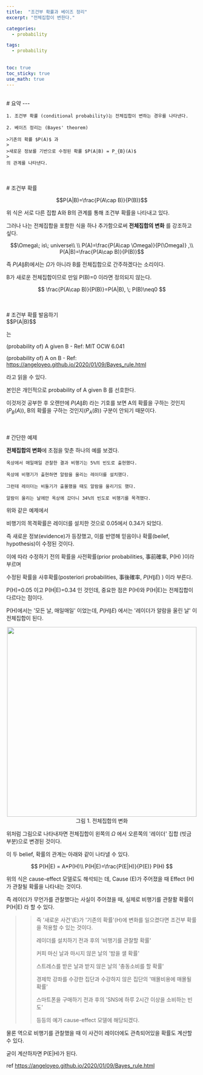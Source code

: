 ```yaml
---
title:  "조건부 확률과 베이즈 정리"
excerpt: "전체집합이 변한다."

categories:
  - probability

tags:
  - probability
  
  
toc: true
toc_sticky: true
use_math: true
---
```

<br>
# 요약
---

```
1. 조건부 확률 (conditional probability)는 전체집합이 변하는 경우를 나타낸다.

2. 베이즈 정리는 (Bayes' theorem) 

>기존의 확률 $P(A)$ 과
>
>새로운 정보를 기반으로 수정된 확률 $P(A|B) = P_{B}(A)$
>
의 관계를 나타낸다.
```

<br>
<br>
# 조건부 확률
<br>

$$P(A|B)=\frac{P(A\cap B)}{P(B)}$$

위 식은 서로 다른 집합 A와 B의 관계를 통해 조건부 확률을 나타내고 있다.

그러나 나는 전체집합을 포함한 식을 하나 추가함으로써 **전체집합의 변화** 를 강조하고 싶다.
 
 $$\Omega\; is\; universe\\ \\
P(A)=\frac{P(A\cap \Omega)}{P(\Omega)} ,\\
P(A|B)=\frac{P(A\cap B)}{P(B)}$$

즉 $P(A\|B)$에서는 $\Omega$가 아니라 B를 전체집합으로 간주하겠다는 소리이다.

B가 새로운 전체집합이므로 만일 P(B)=0 이라면 정의되지 않는다.

$$ \frac{P(A\cap B)}{P(B)}=P(A|B), \; P(B)\neq0 $$

<br>
<br>
# 조건부 확률 발음하기
<br>
$$P(A|B)$$

는

(probability of) A given B  - Ref: MIT OCW 6.041

(probability of) A on B  - Ref: <https://angeloyeo.github.io/2020/01/09/Bayes_rule.html>

라고 읽을 수 있다.

본인은 개인적으로 probability of A given B 를 선호한다.

이것저것 공부한 후 오랜만에 $P(A\|B)$ 라는 기호를 보면 A의 확률을 구하는 것인지($P_{B}(A)$),  B의 확률을 구하는 것인지($P_{A}(B)$) 구분이 안되기 때문이다.

<br>
<br>
# 간단한 예제

**전체집합의 변화**에 초점을 맞춘 하나의 예를 보겠다.

```
옥상에서 매일매일 관찰한 결과 비행기는 5%의 빈도로 출현했다.

옥상에 비행기가 출현하면 알람을 울리는 레이더를 설치했다.

그런데 레이더는 비둘기가 출몰했을 때도 알람을 울리기도 했다.

알람이 울리는 날에만 옥상에 갔더니 34%의 빈도로 비행기를 목격했다.
```

위와 같은 예제에서

비행기의 목격확률은 레이더를 설치한 것으로 0.05에서 0.34가 되었다.

즉 새로운 정보(evidence)가 등장했고, 이를 반영해 믿음이나 확률(beilef, hypothesis)이 수정된 것이다.

이에 따라 수정하기 전의 확률을 사전확률(prior probabilities, 事前確率, P(H) )이라 부르며

수정된 확률을 사후확률(posteriori probabilities, 事後確率, $P(H\|E)$ ) 이라 부른다.

P(H)=0.05 이고 P(H\|E)=0.34 인 것인데, 중요한 점은 P(H)와 P(H\|E)는 전체집합이 다르다는 점이다.

P(H)에서는 '모든 날, 매일매일' 이었는데, $P(H\|E)$ 에서는 '레이더가 알람을 울린 날' 이 전체집합이 된다.

<p align="center">
  <img width="500" src="https://user-images.githubusercontent.com/46151024/83946577-b3752080-a84c-11ea-9a0b-aae5e8158a19.JPG">
  <br>
  그림 1. 전체집합의 변화
</p>
  
위처럼 그림으로 나타내자면 전체집합이 왼쪽의 $\Omega$ 에서 오른쪽의 '레이더' 집합 (빗금 부분)으로 변경된 것이다.

이 두 belief, 확률의 관계는 아래와 같이 나타낼 수 있다.

$$ P(H|E) = A*P(H)\\
P(H|E)=\frac{P(E|H)}{P(E)} P(H) $$

위의 식은 cause-effect 모델로도 해석되는 데, Cause (E)가 주어졌을 때 Effect (H)가 관찰될 확률을 나타내는 것이다.

즉 레이더가 무언가를 관찰했다는 사실이 주어졌을 때, 실제로 비행기를 관찰활 확률이 P(H\|E) 라 할 수 있다.

> >
> >즉 '새로운 사건'(E)가 '기존의 확률'(H)에 변화를 일으켰다면 조건부 확률을 적용할 수 있는 것이다.
> >
> >레이더를 설치하기 전과 후의 '비행기를 관찰할 확률'
> >
> >커피 마신 날과 마시지 않은 날의 '밤을 샐 확률'
> >
> >스트레스를 받은 날과 받지 않은 날의 '충동소비를 할 확률'
> >
> >경제학 강좌를 수강한 집단과 수강하지 않은 집단의 '매몰비용에 매몰될 확률'
> >
> >스마트폰을 구매하기 전과 후의 'SNS에 하루 2시간 이상을 소비하는 빈도'
> >
> >등등의 예가 cause-effect 모델에 해당되겠다.
> >

물론 역으로 비행기를 관찰했을 때 이 사건이 레이더에도 관측되어있을 확률도 계산할 수 있다.

굳이 계산하자면 P(E\|H)가 된다.




ref <https://angeloyeo.github.io/2020/01/09/Bayes_rule.html>
